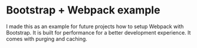 # Bootstrap + Webpack example

I made this as an example for future projects how to setup Webpack with Bootstrap. It is built for performance for a better development experience. It comes with purging and caching.
